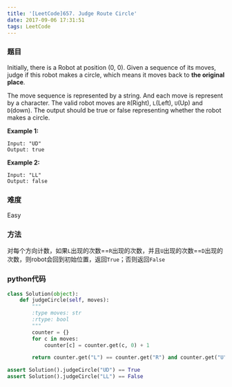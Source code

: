 ```yaml
---
title: '[LeetCode]657. Judge Route Circle'
date: 2017-09-06 17:31:51
tags: LeetCode
---
```


### 题目
Initially, there is a Robot at position (0, 0). Given a sequence of its moves, judge if this robot makes a circle, which means it moves back to **the original place**.

The move sequence is represented by a string. And each move is represent by a character. The valid robot moves are `R`(Right), `L`(Left), `U`(Up) and `D`(down). The output should be true or false representing whether the robot makes a circle.

**Example 1:**
```
Input: "UD"
Output: true
```
**Example 2:**
```
Input: "LL"
Output: false
```

### 难度
Easy

### 方法
对每个方向计数，如果`L`出现的次数==`R`出现的次数，并且`U`出现的次数==`D`出现的次数，则robot会回到初始位置，返回`True`；否则返回`False`

### python代码
```python
class Solution(object):
    def judgeCircle(self, moves):
        """
        :type moves: str
        :rtype: bool
        """
        counter = {}
        for c in moves:
            counter[c] = counter.get(c, 0) + 1

        return counter.get("L") == counter.get("R") and counter.get("U") == counter.get("D")

assert Solution().judgeCircle("UD") == True
assert Solution().judgeCircle("LL") == False
```